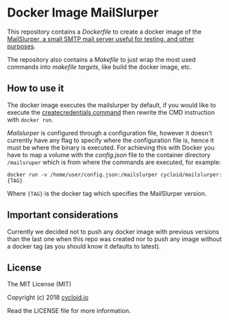 # Docker Image MailSlurper

This repository contains a _Dockerfile_ to create a docker image of the [MailSlurper, a small SMTP mail server useful for testing, and other purposes](https://github.com/mailslurper/mailslurper).

The repository also contains a _Makefile_ to just wrap the most used commands into _makefile targets_, like build the docker image, etc.

## How to use it

The docker image executes the mailslurper by default, if you would like to execute the [createcredentials command](https://github.com/mailslurper/mailslurper/tree/master/cmd/createcredentials) then rewrite the CMD instruction with `docker run`.

_Mailslurper_ is configured through a configuration file, however it doesn't currently have any flag to specify where the configuration file is, hence it must be where the binary is executed. For achieving this with Docker you have to map a volume with the _config.json_ file to the container directory `/mailsruper` which is from where the commands are executed, for example:

`docker run -v /home/user/config.json:/mailslurper cycloid/mailslurper:{TAG}`

Where `{TAG}` is the docker tag which specifies the MailSlurper version.

## Important considerations

Currently we decided not to push any docker image with previous versions than the last one when this repo was created nor to push any image without a docker tag (as you should know it defaults to latest).

## License

The MIT License (MIT)

Copyright (c) 2018 [cycloid.io](https://cycloid.io)

Read the LICENSE file for more information.
